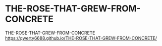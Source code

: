 # THE-ROSE-THAT-GREW-FROM-CONCRETE
THE-ROSE-THAT-GREW-FROM-CONCRETE
https://qwerty6688.github.io/THE-ROSE-THAT-GREW-FROM-CONCRETE/
